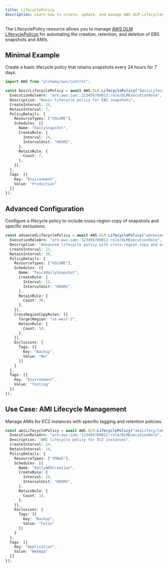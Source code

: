 ```yaml
---
title: LifecyclePolicy
description: Learn how to create, update, and manage AWS DLM LifecyclePolicys using Alchemy Cloud Control.
---
```



The LifecyclePolicy resource allows you to manage [AWS DLM LifecyclePolicys](https://docs.aws.amazon.com/dlm/latest/userguide/) for automating the creation, retention, and deletion of EBS snapshots and AMIs.

## Minimal Example

Create a basic lifecycle policy that retains snapshots every 24 hours for 7 days.

```ts
import AWS from "alchemy/aws/control";

const basicLifecyclePolicy = await AWS.DLM.LifecyclePolicy("basicLifecyclePolicy", {
  ExecutionRoleArn: "arn:aws:iam::123456789012:role/DLMExecutionRole",
  Description: "Basic lifecycle policy for EBS snapshots",
  CreateInterval: 24,
  RetainInterval: 7,
  PolicyDetails: {
    ResourceTypes: ["VOLUME"],
    Schedules: [{
      Name: "DailySnapshot",
      CreateRule: {
        Interval: 24,
        IntervalUnit: "HOURS",
      },
      RetainRule: {
        Count: 7,
      },
    }],
  },
  Tags: [{
    Key: "Environment",
    Value: "Production"
  }]
});
```

## Advanced Configuration

Configure a lifecycle policy to include cross-region copy of snapshots and specific exclusions.

```ts
const advancedLifecyclePolicy = await AWS.DLM.LifecyclePolicy("advancedLifecyclePolicy", {
  ExecutionRoleArn: "arn:aws:iam::123456789012:role/DLMExecutionRole",
  Description: "Advanced lifecycle policy with cross-region copy and exclusions",
  CreateInterval: 12,
  RetainInterval: 30,
  PolicyDetails: {
    ResourceTypes: ["VOLUME"],
    Schedules: [{
      Name: "TwiceDailySnapshot",
      CreateRule: {
        Interval: 12,
        IntervalUnit: "HOURS",
      },
      RetainRule: {
        Count: 30,
      },
    }],
    CrossRegionCopyRules: [{
      TargetRegion: "us-west-2",
      RetainRule: {
        Count: 14,
      },
    }],
    Exclusions: {
      Tags: [{
        Key: "Backup",
        Value: "No"
      }]
    }
  },
  Tags: [{
    Key: "Environment",
    Value: "Testing"
  }]
});
```

## Use Case: AMI Lifecycle Management

Manage AMIs for EC2 instances with specific tagging and retention policies.

```ts
const amiLifecyclePolicy = await AWS.DLM.LifecyclePolicy("amiLifecyclePolicy", {
  ExecutionRoleArn: "arn:aws:iam::123456789012:role/DLMExecutionRole",
  Description: "AMI lifecycle policy for EC2 instances",
  CreateInterval: 24,
  RetainInterval: 14,
  PolicyDetails: {
    ResourceTypes: ["IMAGE"],
    Schedules: [{
      Name: "DailyAMICreation",
      CreateRule: {
        Interval: 24,
        IntervalUnit: "HOURS",
      },
      RetainRule: {
        Count: 14,
      },
    }],
    Exclusions: {
      Tags: [{
        Key: "Backup",
        Value: "False"
      }]
    }
  },
  Tags: [{
    Key: "Application",
    Value: "WebApp"
  }]
});
```
